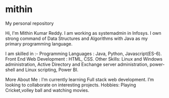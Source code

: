 # mithin
My personal repository

Hi, I'm Mithin Kumar Reddy. I am working as systemadmin in Infosys. I own strong command of Data Structures and Algorithms with Java as my primary programming language.

I am skilled in :- 
   Programming Languages : Java, Python, Javascript(ES-6).
   Front End Web Development : HTML, CSS. 
   Other Skills: Linux and Windows administration, Active Directory and Exchange server administration, power-shell and Linux scripting, Power BI.

More About Me :
  I’m currently learning Full stack web development. 
  I’m looking to collaborate on interesting projects. 
  Hobbies: Playing Cricket,volley ball and watching movies.
